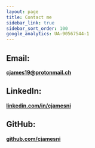 ```yaml
---
layout: page
title: Contact me
sidebar_link: true
sidebar_sort_order: 100
google_analytics: UA-90567544-1
---
```


## Email: ##
[**cjames19@protonmail.ch**](mailto:cjames19@protonmail.ch)

## LinkedIn: ##
[**linkedin.com/in/cjamesni**](https://linkedin.com/in/cjamesni)

## GitHub: ##
[**github.com/cjamesni**](https://github.com/cjamesni)
